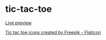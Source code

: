 # tic-tac-toe

[Live preview](https://lenikota.github.io/tic-tac-toe/)

[Tic tac toe icons created by Freepik - Flaticon](https://www.flaticon.com/free-icons/tic-tac-toe)